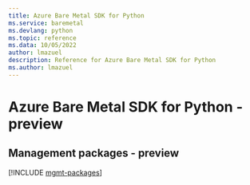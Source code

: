```yaml
---
title: Azure Bare Metal SDK for Python
ms.service: baremetal
ms.devlang: python
ms.topic: reference
ms.data: 10/05/2022
author: lmazuel
description: Reference for Azure Bare Metal SDK for Python
ms.author: lmazuel
---
```

# Azure Bare Metal SDK for Python - preview

## Management packages - preview
[!INCLUDE [mgmt-packages](bare-metal-mgmt-index.md)]
